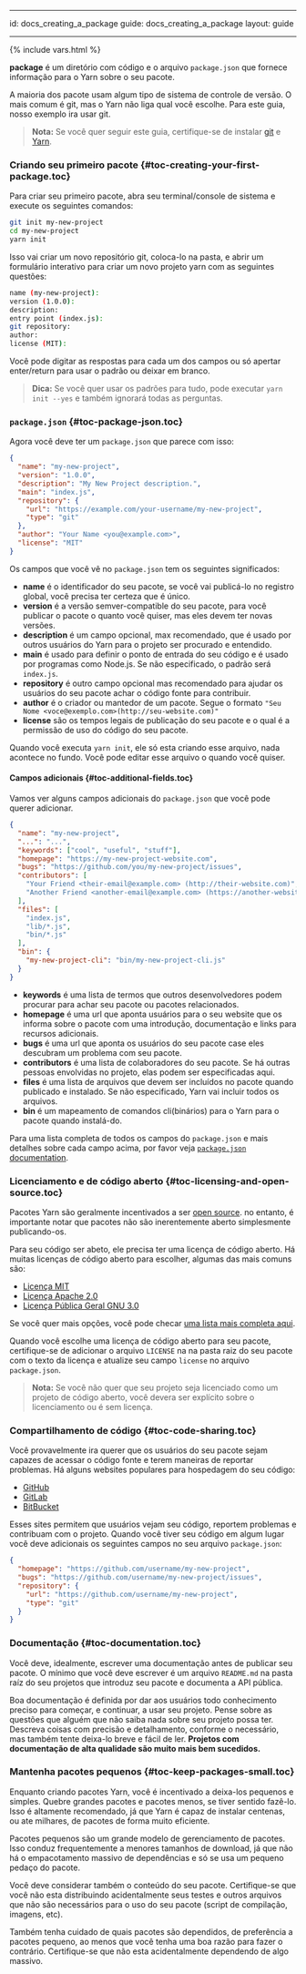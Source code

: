 * * *

id: docs_creating_a_package guide: docs_creating_a_package layout: guide

* * *

{% include vars.html %}

**package** é um diretório com código e o arquivo `package.json` que fornece informação para o Yarn sobre o seu pacote.

A maioria dos pacote usam algum tipo de sistema de controle de versão. O mais comum é git, mas o Yarn não liga qual você escolhe. Para este guia, nosso exemplo ira usar git.

> **Nota:** Se você quer seguir este guia, certifique-se de instalar [git](https://git-scm.com/book/en/v2/Getting-Started-Installing-Git) e [Yarn]({{url_base}}/docs/install).

### Criando seu primeiro pacote [](#toc-creating-your-first-package){#toc-creating-your-first-package.toc}

Para criar seu primeiro pacote, abra seu terminal/console de sistema e execute os seguintes comandos:

```sh
git init my-new-project
cd my-new-project
yarn init
```

Isso vai criar um novo repositório git, coloca-lo na pasta, e abrir um formulário interativo para criar um novo projeto yarn com as seguintes questões:

```sh
name (my-new-project):
version (1.0.0):
description:
entry point (index.js):
git repository:
author:
license (MIT):
```

Você pode digitar as respostas para cada um dos campos ou só apertar enter/return para usar o padrão ou deixar em branco.

> **Dica:** Se você quer usar os padrões para tudo, pode executar `yarn init --yes` e também ignorará todas as perguntas.

### `package.json` [](#toc-package-json){#toc-package-json.toc}

Agora você deve ter um `package.json` que parece com isso:

```json
{
  "name": "my-new-project",
  "version": "1.0.0",
  "description": "My New Project description.",
  "main": "index.js",
  "repository": {
    "url": "https://example.com/your-username/my-new-project",
    "type": "git"
  },
  "author": "Your Name <you@example.com>",
  "license": "MIT"
}
```

Os campos que você vê no `package.json` tem os seguintes significados:

- **name** é o identificador do seu pacote, se você vai publicá-lo no registro global, você precisa ter certeza que é único.
- **version** é a versão semver-compatible do seu pacote, para você publicar o pacote o quanto você quiser, mas eles devem ter novas versões.
- **description** é um campo opcional, max recomendado, que é usado por outros usuários do Yarn para o projeto ser procurado e entendido.
- **main** é usado para definir o ponto de entrada do seu código e é usado por programas como Node.js. Se não especificado, o padrão será `index.js`.
- **repository** é outro campo opcional mas recomendado para ajudar os usuários do seu pacote achar o código fonte para contribuir.
- **author** é o criador ou mantedor de um pacote. Segue o formato `"Seu Nome <voce@exemplo.com>(http://seu-website.com)"`
- **license** são os tempos legais de publicação do seu pacote e o qual é a permissão de uso do código do seu pacote.

Quando você executa `yarn init`, ele só esta criando esse arquivo, nada acontece no fundo. Você pode editar esse arquivo o quando você quiser.

#### Campos adicionais [](#toc-additional-fields){#toc-additional-fields.toc}

Vamos ver alguns campos adicionais do `package.json` que você pode querer adicionar.

```json
{
  "name": "my-new-project",
  "...": "...",
  "keywords": ["cool", "useful", "stuff"],
  "homepage": "https://my-new-project-website.com",
  "bugs": "https://github.com/you/my-new-project/issues",
  "contributors": [
    "Your Friend <their-email@example.com> (http://their-website.com)",
    "Another Friend <another-email@example.com> (https://another-website.org)"
  ],
  "files": [
    "index.js",
    "lib/*.js",
    "bin/*.js"
  ],
  "bin": {
    "my-new-project-cli": "bin/my-new-project-cli.js"
  }
}
```

- **keywords** é uma lista de termos que outros desenvolvedores podem procurar para achar seu pacote ou pacotes relacionados.
- **homepage** é uma url que aponta usuários para o seu website que os informa sobre o pacote com uma introdução, documentação e links para recursos adicionais.
- **bugs** é uma url que aponta os usuários do seu pacote case eles descubram um problema com seu pacote.
- **contributors** é uma lista de colaboradores do seu pacote. Se há outras pessoas envolvidas no projeto, elas podem ser especificadas aqui.
- **files** é uma lista de arquivos que devem ser incluídos no pacote quando publicado e instalado. Se não especificado, Yarn vai incluir todos os arquivos.
- **bin** é um mapeamento de comandos cli(binários) para o Yarn para o pacote quando instalá-do.

Para uma lista completa de todos os campos do `package.json` e mais detalhes sobre cada campo acima, por favor veja [`package.json` documentation]({{url_base}}/docs/package-json).

### Licenciamento e de código aberto [](#toc-licensing-and-open-source){#toc-licensing-and-open-source.toc}

Pacotes Yarn são geralmente incentivados a ser [open source](https://opensource.org/definition). no entanto, é importante notar que pacotes não são inerentemente aberto simplesmente publicando-os.

Para seu código ser abeto, ele precisa ter uma licença de código aberto. Há muitas licenças de código aberto para escolher, algumas das mais comuns são:

- [Licença MIT](http://choosealicense.com/licenses/mit/)
- [Licença Apache 2.0](http://choosealicense.com/licenses/apache-2.0/)
- [Licença Pública Geral GNU 3.0](http://choosealicense.com/licenses/gpl-3.0/)

Se você quer mais opções, você pode checar [uma lista mais completa aqui](http://choosealicense.com/licenses/).

Quando você escolhe uma licença de código aberto para seu pacote, certifique-se de adicionar o arquivo `LICENSE` na na pasta raiz do seu pacote com o texto da licença e atualize seu campo `license` no arquivo `package.json`.

> **Nota:** Se você não quer que seu projeto seja licenciado como um projeto de código aberto, você devera ser explícito sobre o licenciamento ou é sem licença.

### Compartilhamento de código [](#toc-code-sharing){#toc-code-sharing.toc}

Você provavelmente ira querer que os usuários do seu pacote sejam capazes de acessar o código fonte e terem maneiras de reportar problemas. Há alguns websites populares para hospedagem do seu código:

- [GitHub](https://github.com)
- [GitLab](https://about.gitlab.com/)
- [BitBucket](https://bitbucket.org/)

Esses sites permitem que usuários vejam seu código, reportem problemas e contribuam com o projeto. Quando você tiver seu código em algum lugar você deve adicionais os seguintes campos no seu arquivo `package.json`:

```json
{
  "homepage": "https://github.com/username/my-new-project",
  "bugs": "https://github.com/username/my-new-project/issues",
  "repository": {
    "url": "https://github.com/username/my-new-project",
    "type": "git"
  }
}
```

### Documentação [](#toc-documentation){#toc-documentation.toc}

Você deve, idealmente, escrever uma documentação antes de publicar seu pacote. O mínimo que você deve escrever é um arquivo `README.md` na pasta raíz do seu projetos que introduz seu pacote e documenta a API pública.

Boa documentação é definida por dar aos usuários todo conhecimento preciso para começar, e continuar, a usar seu projeto. Pense sobre as questões que alguém que não saiba nada sobre seu projeto possa ter. Descreva coisas com precisão e detalhamento, conforme o necessário, mas também tente deixa-lo breve e fácil de ler. **Projetos com documentação de alta qualidade são muito mais bem sucedidos.**

### Mantenha pacotes pequenos [](#toc-keep-packages-small){#toc-keep-packages-small.toc}

Enquanto criando pacotes Yarn, você é incentivado a deixa-los pequenos e simples. Quebre grandes pacotes e pacotes menos, se tiver sentido fazê-lo. Isso é altamente recomendado, já que Yarn é capaz de instalar centenas, ou ate milhares, de pacotes de forma muito eficiente.

Pacotes pequenos são um grande modelo de gerenciamento de pacotes. Isso conduz frequentemente a menores tamanhos de download, já que não há o empacotamento massivo de dependências e só se usa um pequeno pedaço do pacote.

Você deve considerar também o conteúdo do seu pacote. Certifique-se que você não esta distribuindo acidentalmente seus testes e outros arquivos que não são necessários para o uso do seu pacote (script de compilação, imagens, etc).

Também tenha cuidado de quais pacotes são dependidos, de preferência a pacotes pequeno, ao menos que você tenha uma boa razão para fazer o contrário. Certifique-se que não esta acidentalmente dependendo de algo massivo.